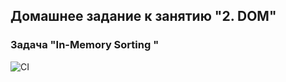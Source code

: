 ## Домашнее задание к занятию "2. DOM"
### Задача "In-Memory Sorting "

![CI](https://github.com/JaneKhris/ahj-hw2-3-memory-sort/actions/workflows/web.yml/badge.svg)

<!-- [![Build status](https://ci.appveyor.com/api/projects/status/b04oc11s1851fdhh?svg=true)](https://ci.appveyor.com/project/JaneKhris/ahj-hw2-1-load-sort) -->